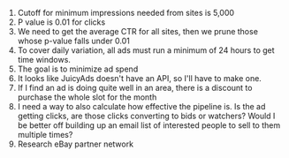 1. Cutoff for minimum impressions needed from sites is 5,000
2. P value is 0.01 for clicks
3. We need to get the average CTR for all sites, then we prune those whose p-value falls under 0.01
4. To cover daily variation, all ads must run a minimum of 24 hours to get time windows.
5. The goal is to minimize ad spend
6. It looks like JuicyAds doesn't have an API, so I'll have to make one.
7. If I find an ad is doing quite well in an area, there is a discount to purchase the whole slot for the month
8. I need a way to also calculate how effective the pipeline is. Is the ad getting clicks, are those clicks converting to bids or watchers? Would I be better off building up an email list of interested people to sell to them multiple times?
9. Research eBay partner network